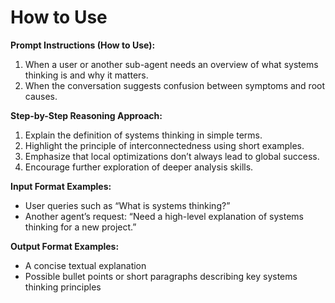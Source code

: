 # How to Use
**Prompt Instructions (How to Use):**  
1. When a user or another sub-agent needs an overview of what systems thinking is and why it matters.  
2. When the conversation suggests confusion between symptoms and root causes.  

**Step-by-Step Reasoning Approach:**  
1. Explain the definition of systems thinking in simple terms.  
2. Highlight the principle of interconnectedness using short examples.  
3. Emphasize that local optimizations don’t always lead to global success.  
4. Encourage further exploration of deeper analysis skills.

**Input Format Examples:**  
- User queries such as “What is systems thinking?”  
- Another agent’s request: “Need a high-level explanation of systems thinking for a new project.”

**Output Format Examples:**  
- A concise textual explanation  
- Possible bullet points or short paragraphs describing key systems thinking principles



